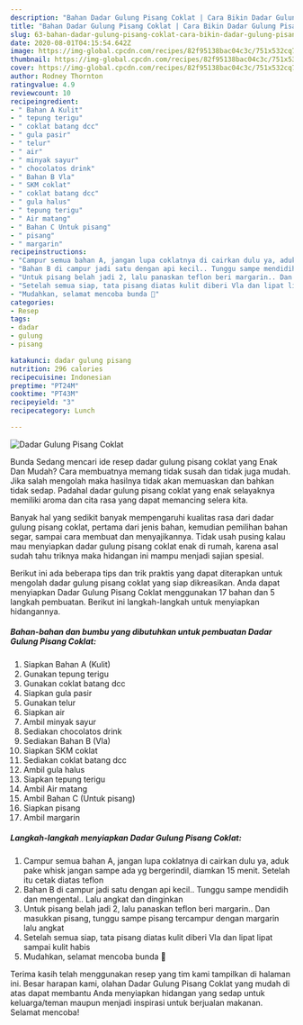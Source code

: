 ```yaml
---
description: "Bahan Dadar Gulung Pisang Coklat | Cara Bikin Dadar Gulung Pisang Coklat Yang Sempurna"
title: "Bahan Dadar Gulung Pisang Coklat | Cara Bikin Dadar Gulung Pisang Coklat Yang Sempurna"
slug: 63-bahan-dadar-gulung-pisang-coklat-cara-bikin-dadar-gulung-pisang-coklat-yang-sempurna
date: 2020-08-01T04:15:54.642Z
image: https://img-global.cpcdn.com/recipes/82f95138bac04c3c/751x532cq70/dadar-gulung-pisang-coklat-foto-resep-utama.jpg
thumbnail: https://img-global.cpcdn.com/recipes/82f95138bac04c3c/751x532cq70/dadar-gulung-pisang-coklat-foto-resep-utama.jpg
cover: https://img-global.cpcdn.com/recipes/82f95138bac04c3c/751x532cq70/dadar-gulung-pisang-coklat-foto-resep-utama.jpg
author: Rodney Thornton
ratingvalue: 4.9
reviewcount: 10
recipeingredient:
- " Bahan A Kulit"
- " tepung terigu"
- " coklat batang dcc"
- " gula pasir"
- " telur"
- " air"
- " minyak sayur"
- " chocolatos drink"
- " Bahan B Vla"
- " SKM coklat"
- " coklat batang dcc"
- " gula halus"
- " tepung terigu"
- " Air matang"
- " Bahan C Untuk pisang"
- " pisang"
- " margarin"
recipeinstructions:
- "Campur semua bahan A, jangan lupa coklatnya di cairkan dulu ya, aduk pake whisk jangan sampe ada yg bergerindil, diamkan 15 menit. Setelah itu cetak diatas teflon"
- "Bahan B di campur jadi satu dengan api kecil.. Tunggu sampe mendidih dan mengental.. Lalu angkat dan dinginkan"
- "Untuk pisang belah jadi 2, lalu panaskan teflon beri margarin.. Dan masukkan pisang, tunggu sampe pisang tercampur dengan margarin lalu angkat"
- "Setelah semua siap, tata pisang diatas kulit diberi Vla dan lipat lipat sampai kulit habis"
- "Mudahkan, selamat mencoba bunda 🥰"
categories:
- Resep
tags:
- dadar
- gulung
- pisang

katakunci: dadar gulung pisang 
nutrition: 296 calories
recipecuisine: Indonesian
preptime: "PT24M"
cooktime: "PT43M"
recipeyield: "3"
recipecategory: Lunch

---
```



![Dadar Gulung Pisang Coklat](https://img-global.cpcdn.com/recipes/82f95138bac04c3c/751x532cq70/dadar-gulung-pisang-coklat-foto-resep-utama.jpg)

Bunda Sedang mencari ide resep dadar gulung pisang coklat yang Enak Dan Mudah? Cara membuatnya memang tidak susah dan tidak juga mudah. Jika salah mengolah maka hasilnya tidak akan memuaskan dan bahkan tidak sedap. Padahal dadar gulung pisang coklat yang enak selayaknya memiliki aroma dan cita rasa yang dapat memancing selera kita.

Banyak hal yang sedikit banyak mempengaruhi kualitas rasa dari dadar gulung pisang coklat, pertama dari jenis bahan, kemudian pemilihan bahan segar, sampai cara membuat dan menyajikannya. Tidak usah pusing kalau mau menyiapkan dadar gulung pisang coklat enak di rumah, karena asal sudah tahu triknya maka hidangan ini mampu menjadi sajian spesial.




Berikut ini ada beberapa tips dan trik praktis yang dapat diterapkan untuk mengolah dadar gulung pisang coklat yang siap dikreasikan. Anda dapat menyiapkan Dadar Gulung Pisang Coklat menggunakan 17 bahan dan 5 langkah pembuatan. Berikut ini langkah-langkah untuk menyiapkan hidangannya.

<!--inarticleads1-->

##### Bahan-bahan dan bumbu yang dibutuhkan untuk pembuatan Dadar Gulung Pisang Coklat:

1. Siapkan  Bahan A (Kulit)
1. Gunakan  tepung terigu
1. Gunakan  coklat batang dcc
1. Siapkan  gula pasir
1. Gunakan  telur
1. Siapkan  air
1. Ambil  minyak sayur
1. Sediakan  chocolatos drink
1. Sediakan  Bahan B (Vla)
1. Siapkan  SKM coklat
1. Sediakan  coklat batang dcc
1. Ambil  gula halus
1. Siapkan  tepung terigu
1. Ambil  Air matang
1. Ambil  Bahan C (Untuk pisang)
1. Siapkan  pisang
1. Ambil  margarin




<!--inarticleads2-->

##### Langkah-langkah menyiapkan Dadar Gulung Pisang Coklat:

1. Campur semua bahan A, jangan lupa coklatnya di cairkan dulu ya, aduk pake whisk jangan sampe ada yg bergerindil, diamkan 15 menit. Setelah itu cetak diatas teflon
1. Bahan B di campur jadi satu dengan api kecil.. Tunggu sampe mendidih dan mengental.. Lalu angkat dan dinginkan
1. Untuk pisang belah jadi 2, lalu panaskan teflon beri margarin.. Dan masukkan pisang, tunggu sampe pisang tercampur dengan margarin lalu angkat
1. Setelah semua siap, tata pisang diatas kulit diberi Vla dan lipat lipat sampai kulit habis
1. Mudahkan, selamat mencoba bunda 🥰




Terima kasih telah menggunakan resep yang tim kami tampilkan di halaman ini. Besar harapan kami, olahan Dadar Gulung Pisang Coklat yang mudah di atas dapat membantu Anda menyiapkan hidangan yang sedap untuk keluarga/teman maupun menjadi inspirasi untuk berjualan makanan. Selamat mencoba!
